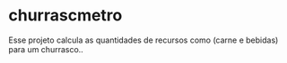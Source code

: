 # churrascmetro
 Esse projeto calcula as quantidades de recursos como (carne e bebidas) para um churrasco..
